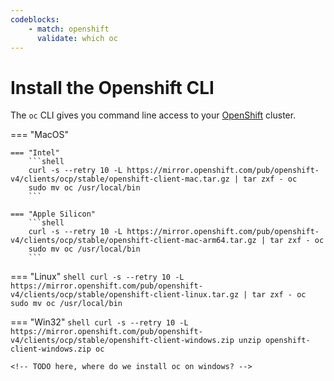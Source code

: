 ```yaml
---
codeblocks:
    - match: openshift
      validate: which oc
---
```


# Install the Openshift CLI

The `oc` CLI gives you command line access to your
[OpenShift](https://www.redhat.com/en/technologies/cloud-computing/openshift)
cluster.

=== "MacOS"

    === "Intel"
        ```shell
        curl -s --retry 10 -L https://mirror.openshift.com/pub/openshift-v4/clients/ocp/stable/openshift-client-mac.tar.gz | tar zxf - oc
        sudo mv oc /usr/local/bin
        ```

    === "Apple Silicon"
        ```shell
        curl -s --retry 10 -L https://mirror.openshift.com/pub/openshift-v4/clients/ocp/stable/openshift-client-mac-arm64.tar.gz | tar zxf - oc
        sudo mv oc /usr/local/bin
        ```

=== "Linux"
    ```shell
    curl -s --retry 10 -L https://mirror.openshift.com/pub/openshift-v4/clients/ocp/stable/openshift-client-linux.tar.gz | tar zxf - oc
    sudo mv oc /usr/local/bin
    ```


=== "Win32"
    ```shell
    curl -s --retry 10 -L https://mirror.openshift.com/pub/openshift-v4/clients/ocp/stable/openshift-client-windows.zip
    unzip openshift-client-windows.zip oc
    ```

    <!-- TODO here, where do we install oc on windows? -->
